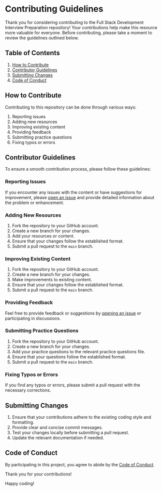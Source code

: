 # Contributing Guidelines

Thank you for considering contributing to the Full Stack Development Interview Preparation repository! Your contributions help make this resource more valuable for everyone. Before contributing, please take a moment to review the guidelines outlined below.

## Table of Contents

1. [How to Contribute](#how-to-contribute)
2. [Contributor Guidelines](#contributor-guidelines)
3. [Submitting Changes](#submitting-changes)
4. [Code of Conduct](#code-of-conduct)

## How to Contribute

Contributing to this repository can be done through various ways:

1. Reporting issues
2. Adding new resources
3. Improving existing content
4. Providing feedback
5. Submitting practice questions
6. Fixing typos or errors

## Contributor Guidelines

To ensure a smooth contribution process, please follow these guidelines:

### Reporting Issues

If you encounter any issues with the content or have suggestions for improvement, please [open an issue](../../issues) and provide detailed information about the problem or enhancement.

### Adding New Resources

1. Fork the repository to your GitHub account.
2. Create a new branch for your changes.
3. Add your resources or content.
4. Ensure that your changes follow the established format.
5. Submit a pull request to the `main` branch.

### Improving Existing Content

1. Fork the repository to your GitHub account.
2. Create a new branch for your changes.
3. Make improvements to existing content.
4. Ensure that your changes follow the established format.
5. Submit a pull request to the `main` branch.

### Providing Feedback

Feel free to provide feedback or suggestions by [opening an issue](../../issues) or participating in discussions.

### Submitting Practice Questions

1. Fork the repository to your GitHub account.
2. Create a new branch for your changes.
3. Add your practice questions to the relevant practice questions file.
4. Ensure that your questions follow the established format.
5. Submit a pull request to the `main` branch.

### Fixing Typos or Errors

If you find any typos or errors, please submit a pull request with the necessary corrections.

## Submitting Changes

1. Ensure that your contributions adhere to the existing coding style and formatting.
2. Provide clear and concise commit messages.
3. Test your changes locally before submitting a pull request.
4. Update the relevant documentation if needed.

## Code of Conduct

By participating in this project, you agree to abide by the [Code of Conduct](CODE_OF_CONDUCT.md).

Thank you for your contributions!

Happy coding!
